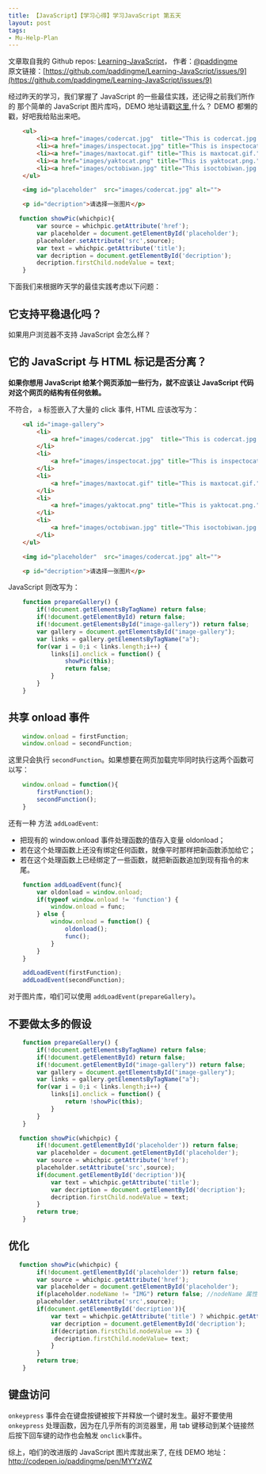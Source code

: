 ```yaml
---
title: 【JavaScript】【学习心得】学习JavaScript 第五天
layout: post
tags:
- Mu-Help-Plan
---
```



 文章取自我的 Github  repos: [Learning-JavaScript](https://github.com/paddingme/Learning-JavaScript)， 作者：[@paddingme](http://padding.me/about.html)    
原文链接：[https://github.com/paddingme/Learning-JavaScript/issues/9](https://github.com/paddingme/Learning-JavaScript/issues/9)



经过昨天的学习，我们掌握了 JavaScript 的一些最佳实践，还记得之前我们所作的
那个简单的 JavaScript 图片库吗，DEMO 地址请戳[这里](http://codepen.io/paddingme/pen/qCuDo),什么？ DEMO 都懒的戳，好吧我给贴出来吧。

```html
    <ul>
        <li><a href="images/codercat.jpg"  title="This is codercat.jpg." onclick="showPic(this);return false;">codercat</a></li>
        <li><a href="images/inspectocat.jpg" title="This is inspectocat.jpg." onclick="showPic(this);return false;">inspectocat</a></li>
        <li><a href="images/maxtocat.gif" title="This is maxtocat.gif." onclick="showPic(this);return false;">maxtocat</a></li>
        <li><a href="images/yaktocat.png" title="This is yaktocat.png." onclick="showPic(this);return false;">yaktocat</a></li>
        <li><a href="images/octobiwan.jpg" title="This isoctobiwan.jpg." onclick="showPic(this);return false;">octobiwan</a></li>
    </ul>

    <img id="placeholder"  src="images/codercat.jpg" alt="">

    <p id="decription">请选择一张图片</p>
```


```javascript
   function showPic(whichpic){
        var source = whichpic.getAttribute('href');
        var placeholder = document.getElementById('placeholder');
        placeholder.setAttribute('src',source);
        var text = whichpic.getAttribute('title');
        var decription = document.getElementById('decription');
        decription.firstChild.nodeValue = text;
    }
```

下面我们来根据昨天学的最佳实践考虑以下问题：

## 它支持平稳退化吗？
如果用户浏览器不支持 JavaScript 会怎么样？

## 它的 JavaScript 与 HTML 标记是否分离？

**如果你想用 JavaScript 给某个网页添加一些行为，就不应该让  JavaScript 代码对这个网页的结构有任何依赖。**

不符合， `a` 标签嵌入了大量的 click 事件, HTML 应该改写为：

```html
    <ul id="image-gallery">
        <li>
            <a href="images/codercat.jpg"  title="This is codercat.jpg.">codercat</a>
        </li>
        <li>
            <a href="images/inspectocat.jpg" title="This is inspectocat.jpg.">inspectocat</a>
        </li>
        <li>
            <a href="images/maxtocat.gif" title="This is maxtocat.gif."maxtocat</a>
        </li>
        <li>
            <a href="images/yaktocat.png" title="This is yaktocat.png.">yaktocat</a>
        </li>
        <li>
            <a href="images/octobiwan.jpg" title="This isoctobiwan.jpg.">octobiwan</a>
        </li>
    </ul>

    <img id="placeholder"  src="images/codercat.jpg" alt="">

    <p id="decription">请选择一张图片</p>
```

JavaScript 则改写为：

```javascript
    function prepareGallery() {
        if(!document.getElementsByTagName) return false;
        if(!document.getElementById) return false;
        if(!document.getElementsById("image-gallery")) return false;
        var gallery = document.getElementsById("image-gallery");
        var links = gallery.getElementsByTagName("a");
        for(var i = 0;i < links.length;i++) {
            links[i].onclick = function() {
                showPic(this);
                return false;
            }
        }
    }
```

## 共享 onload 事件

```javascript
    window.onload = firstFunction;
    window.onload = secondFunction;
```

这里只会执行 `secondFunction`。如果想要在网页加载完毕同时执行这两个函数可以写：

```javascript
    window.onload = function(){
        firstFunction();
        secondFunction();
    }
```

还有一种 方法 `addLoadEvent`:
- 把现有的 window.onload 事件处理函数的值存入变量 oldonload；
- 若在这个处理函数上还没有绑定任何函数，就像平时那样把新函数添加给它；
- 若在这个处理函数上已经绑定了一些函数，就把新函数追加到现有指令的末尾。

```javascript
    function addLoadEvent(func){
        var oldonload = window.onload;
        if(typeof window.onload != 'function') {
            window.onload = func;
        } else {
            window.onload = function() {
                oldonload();
                func();
            }
        }
    }
```

```javascript
    addLoadEvent(firstFunction);
    addLoadEvent(secondFunction);
```


对于图片库，咱们可以使用 `addLoadEvent(prepareGallery)`。

## 不要做太多的假设

```javascript
    function prepareGallery() {
        if(!document.getElementsByTagName) return false;
        if(!document.getElementById) return false;
        if(!document.getElementById("image-gallery")) return false;
        var gallery = document.getElementsById("image-gallery");
        var links = gallery.getElementsByTagName("a");
        for(var i = 0;i < links.length;i++) {
            links[i].onclick = function() {
                return !showPic(this);
            }
        }
    }
```


```javascript
   function showPic(whichpic) {
        if(!document.getElementById('placeholder')) return false;
        var placeholder = document.getElementById('placeholder');
        var source = whichpic.getAttribute('href');
        placeholder.setAttribute('src',source);
        if(document.getElementById('decription')){
            var text = whichpic.getAttribute('title');
            var decription = document.getElementById('decription');
            decription.firstChild.nodeValue = text;
        }
        return true;
    }
```


## 优化
```javascript
   function showPic(whichpic) {
        if(!document.getElementById('placeholder')) return false;
        var source = whichpic.getAttribute('href');
        var placeholder = document.getElementById('placeholder');
        if(placeholder.nodeName != "IMG") return false; //nodeName 属性总返回大写字母的值
        placeholder.setAttribute('src',source);
        if(document.getElementById('decription')){
            var text = whichpic.getAttribute('title') ? whichpic.getAttribute('title') : "";
            var decription = document.getElementById('decription');
            if(decription.firstChild.nodeValue == 3) {
             decription.firstChild.nodeValue= text;
            }
        }
        return true;
    }
```

## 键盘访问

`onkeypress` 事件会在键盘按键被按下并释放一个键时发生。最好不要使用 `onkeypress` 处理函数，因为在几乎所有的浏览器里，用 tab 键移动到某个链接然后按下回车键的动作也会触发 `onclick`事件。

综上，咱们的改进版的 JavaScript 图片库就出来了, 在线 DEMO 地址：http://codepen.io/paddingme/pen/MYYzWZ